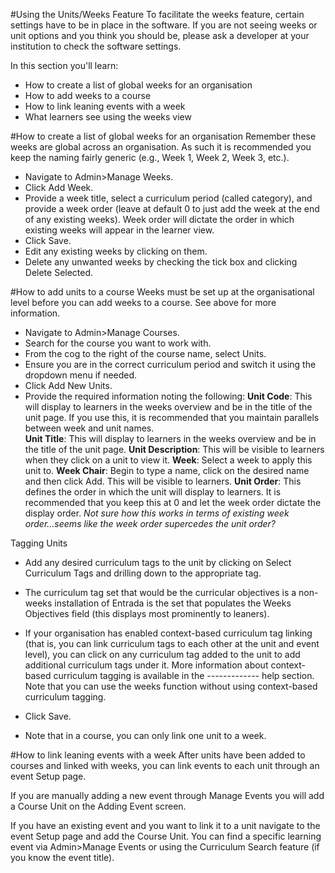 #Using the Units/Weeks Feature
To facilitate the weeks feature, certain settings have to be in place in the software.  If you are not seeing weeks or unit options and you think you should be, please ask a developer at your institution to check the software settings.

In this section you'll learn:
* How to create a list of global weeks for an organisation
* How to add weeks to a course
* How to link leaning events with a week
* What learners see using the weeks view

#How to create a list of global weeks for an organisation
Remember these weeks are global across an organisation.  As such it is recommended you keep the naming fairly generic (e.g., Week 1, Week 2, Week 3, etc.).
* Navigate to Admin>Manage Weeks.
* Click Add Week.
* Provide a week title, select a curriculum period (called category), and provide a week order (leave at default 0 to just add the week at the end of any existing weeks).  Week order will dictate the order in which existing weeks will appear in the learner view.
* Click Save.
* Edit any existing weeks by clicking on them.
* Delete any unwanted weeks by checking the tick box and clicking Delete Selected.

#How to add units to a course
Weeks must be set up at the organisational level before you can add weeks to a course. See above for more information.
* Navigate to Admin>Manage Courses.
* Search for the course you want to work with.
* From the cog to the right of the course name, select Units.
* Ensure you are in the correct curriculum period and switch it using the dropdown menu if needed.
* Click Add New Units.
* Provide the required information noting the following:
**Unit Code**: This will display to learners in the weeks overview and be in the title of the unit page. If you use this, it is recommended that you maintain parallels between week and unit names.  
**Unit Title**: This will display to learners in the weeks overview and be in the title of the unit page.
**Unit Description**: This will be visible to learners when they click on a unit to view it.
**Week**: Select a week to apply this unit to.
**Week Chair**: Begin to type a name, click on the desired name and then click Add.  This will be visible to learners.
**Unit Order**: This defines the order in which the unit will display to learners. It is recommended that you keep this at 0 and let the week order dictate the display order.  *Not sure how this works in terms of existing week order...seems like the week order supercedes the unit order?*

Tagging Units
* Add any desired curriculum tags to the unit by clicking on Select Curriculum Tags and drilling down to the appropriate tag.
* The curriculum tag set that would be the curricular objectives is a non-weeks installation of Entrada is the set that populates the Weeks Objectives field (this displays most prominently to leaners).

* If your organisation has enabled context-based curriculum tag linking (that is, you can link curriculum tags to each other at the unit and event level), you can click on any curriculum tag added to the unit to add additional curriculum tags under it.  More information about context-based curriculum tagging is available in the ------------- help section.  Note that you can use the weeks function without using context-based curriculum tagging.

* Click Save.

* Note that in a course, you can only link one unit to a week.

#How to link leaning events with a week
After units have been added to courses and linked with weeks, you can link events to each unit through an event Setup page.

If you are manually adding a new event through Manage Events you will add a Course Unit on the Adding Event screen.

If you have an existing event and you want to link it to a unit navigate to the event Setup page and add the Course Unit.  You can find a specific learning event via Admin>Manage Events or using the Curriculum Search feature (if you know the event title).

